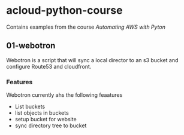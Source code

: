 # acloud-python-course

Contains examples from the course *Automating AWS with Pyton*

## 01-webotron

Webotron is a script that will sync a local director to an s3 bucket and configure Route53 and cloudfront.

### Features
Webotron currently ahs the following feaatures
 - List buckets
 - list objects in buckets
 - setup bucket for website
 - sync directory tree to bucket
